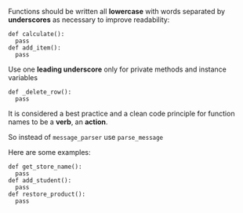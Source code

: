 Functions should be written all **lowercase** with words separated by **underscores** as necessary to improve readability:

```
def calculate():
  pass
def add_item():
  pass 
```

Use one **leading underscore** only for private methods and instance variables

```
def _delete_row():
  pass 
```

It is considered a best practice and a clean code principle for function names to be a **verb**, an **action**.

So instead of `message_parser` use `parse_message`

Here are some examples:

```
def get_store_name():
  pass
def add_student():
  pass
def restore_product():
  pass
```